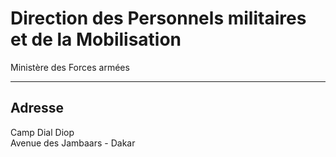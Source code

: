 # Direction des Personnels militaires et de la Mobilisation

Ministère des Forces armées  

------------------------------

**Adresse**
-----------

Camp Dial Diop  
Avenue des Jambaars - Dakar